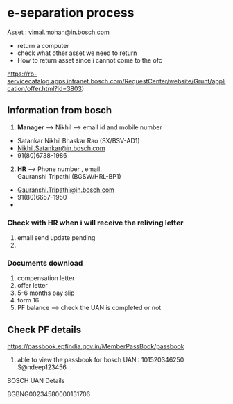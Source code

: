 # e-separation process

Asset : vimal.mohan@in.bosch.com
- return a computer 
- check what other asset we need to return
- How to return asset since i cannot come to the ofc  

https://rb-servicecatalog.apps.intranet.bosch.com/RequestCenter/website/Grunt/application/offer.html?id=3803)

## Information from bosch

1. **Manager** --> Nikhil --> email id and mobile number
 
- Satankar Nikhil Bhaskar Rao (SX/BSV-AD1)
- Nikhil.Satankar@in.bosch.com
- 91(80)6738-1986

2. **HR**  --> Phone number , email.  
Gauranshi Tripathi (BGSW/HRL-BP1)
  - Gauranshi.Tripathi@in.bosch.com
  - 91(80)6657-1950
  - 

### Check with HR when i will receive the reliving letter
1. email send update pending
2. 


### Documents download
1. compensation letter
2. offer letter
3. 5-6 months pay slip
4. form 16
5. PF balance --> check the UAN is completed or not


## Check PF details
https://passbook.epfindia.gov.in/MemberPassBook/passbook
1. able to view the passbook for bosch
UAN : 101520346250
S@ndeep123456

BOSCH UAN Details 

BGBNG00234580000131706